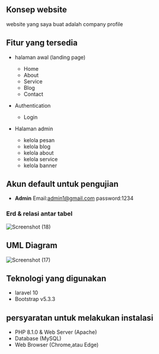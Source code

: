 ## Konsep website
website yang saya buat adalah company profile 

## Fitur yang tersedia
- halaman awal (landing page)
  - Home
  - About
  - Service
  - Blog
  - Contact
   
  
- Authentication
    - Login
- Halaman admin
    - kelola pesan
    - kelola blog
    - kelola about
    - kelola service
    - kelola banner
    

## Akun default untuk pengujian
- **Admin**
    Email:admin1@gmail.com
    password:1234
    
### Erd & relasi antar tabel
![Screenshot (18)](https://github.com/user-attachments/assets/dfa1e238-b2f7-4802-b220-b860dc5b90ea)


## UML Diagram
![Screenshot (17)](https://github.com/user-attachments/assets/6fd2af3b-2128-4479-9427-481e6a914cf2)

## Teknologi yang digunakan
- laravel 10
- Bootstrap v5.3.3

## persyaratan untuk melakukan instalasi
- PHP 8.1.0 & Web Server (Apache)
- Database (MySQL)
- Web Browser (Chrome,atau Edge)
